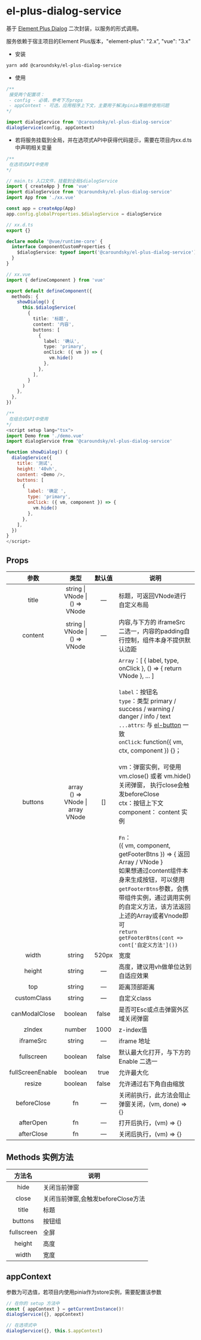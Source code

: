 # el-plus-dialog-service

基于 [Element Plus Dialog](https://element-plus.org/zh-CN/component/dialog.html) 二次封装，以服务的形式调用。

服务依赖于宿主项目的Element Plus版本，"element-plus": "2.x", "vue": "3.x"

* 安装

```bash
yarn add @caroundsky/el-plus-dialog-service
```

* 使用

```js
/**
 接受两个配置项：
 - config - 必填，参考下方props
 - appContext - 可选，应用程序上下文，主要用于解决pinia等插件使用问题
*/

import dialogService from '@caroundsky/el-plus-dialog-service'
dialogService(config, appContext)

```

* 若将服务挂载到全局，并在选项式API中获得代码提示，需要在项目内xx.d.ts中声明相关变量

```ts
/**
 在选项式API中使用
*/

// main.ts 入口文件，挂载到全局$dialogService
import { createApp } from 'vue'
import dialogService from '@caroundsky/el-plus-dialog-service'
import App from './xx.vue'

const app = createApp(App)
app.config.globalProperties.$dialogService = dialogService

// xx.d.ts
export {}

declare module '@vue/runtime-core' {
  interface ComponentCustomProperties {
    $dialogService: typeof import('@caroundsky/el-plus-dialog-service')['default']
  }
}

// xx.vue
import { defineComponent } from 'vue'

export default defineComponent({
  methods: {
    showDialog() {
      this.$dialogService(
        {
          title: '标题',
          content: '内容',
          buttons: [
            {
              label: '确认',
              type: 'primary',
              onClick: ({ vm }) => {
                vm.hide()
              },
            },
          ],
        }
      )
    },
  },
})
```

```js
/**
 在组合式API中使用
*/
<script setup lang="tsx">
import Demo from './demo.vue'
import dialogService from '@caroundsky/el-plus-dialog-service'

function showDialog() {
  dialogService({
    title: '测试',
    height: '40vh',
    content: <Demo />,
    buttons: [
      {
        label: '确定 ',
        type: 'primary',
        onClick: ({ vm, component }) => {
          vm.hide()
        },
      },
    ],
  })
}
</script>
```

## Props

| 参数 | 类型 | 默认值 | 说明 |
| :---: | :---: | :---: | --- |
| title | string \| VNode \| () => VNode | — | 标题，可返回VNode进行自定义布局 |
| content | string \| VNode \| () => VNode | — | 内容,与下方的 iframeSrc 二选一，内容的padding自行控制，组件本身不提供默认边距 |
| buttons | array<br>() => VNode \| array <br>VNode |[] | `Array`：[ { label, type, onClick }, () => { return VNode }, ... ]<br><br> `label`：按钮名<br>`type`：类型 primary / success / warning / danger / info / text<br>`...attrs`: 与 [el-button](https://element-plus.org/zh-CN/component/button.html#button-%E5%B1%9E%E6%80%A7) 一致<br>`onClick`: function({ vm, ctx, component }) {}；<br><br>vm：弹窗实例，可使用 vm.close() 或者 vm.hide() 关闭弹窗， 执行close会触发beforeClose<br>ctx：按钮上下文<br> component： content 实例<br><br>`Fn`：<br>({ vm, component, getFooterBtns }) => {  返回Array / VNode }<br>如果想通过content组件本身来生成按钮，可以使用`getFooterBtns`参数，会携带组件实例，通过调用实例的自定义方法，该方法返回上述的Array或者Vnode即可<br>`return getFooterBtns(cont => cont['自定义方法']())`|
| width | string | 520px | 宽度 |
| height | string | — | 高度，建议用vh做单位达到自适应效果 |
| top | string | — | 距离顶部距离 |
| customClass | string | — | 自定义class |
| canModalClose | boolean | false | 是否可Esc或点击弹窗外区域关闭弹窗 |
| zIndex | number | 1000 | z-index值 |
| iframeSrc | string | — | iframe 地址 |
| fullscreen | boolean | false | 默认最大化打开，与下方的 Enable 二选一 |
| fullScreenEnable | boolean | true | 允许最大化 |
| resize | boolean | false | 允许通过右下角自由缩放 |
| beforeClose |fn|—|关闭前执行，此方法会阻止弹窗关闭，(vm, done) => {}|
| afterOpen |fn|—|打开后执行，(vm) => {}|
| afterClose |fn|—|关闭后执行，(vm) => {}|

## Methods 实例方法

| 方法名 | 说明 |
| :---: | --- |
| hide | 关闭当前弹窗 |
| close | 关闭当前弹窗,会触发beforeClose方法 |
| title | 标题 |
| buttons | 按钮组 |
| fullscreen | 全屏 |
| height | 高度 |
| width | 宽度 |

## appContext

参数为可选值，若项目内使用pinia作为store实例，需要配置该参数

```js
// 在你的 setup 方法中
const { appContext } = getCurrentInstance()!
dialogService({}, appContext)

// 在选项式中
dialogService({}, this.$.appContext)
```
